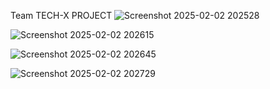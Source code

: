 Team TECH-X PROJECT
![Screenshot 2025-02-02 202528](https://github.com/user-attachments/assets/93510d3d-8b0f-40f1-bba6-71cdc8e2c341)

![Screenshot 2025-02-02 202615](https://github.com/user-attachments/assets/679b60d6-28b9-4922-a86f-515174a028ff)

![Screenshot 2025-02-02 202645](https://github.com/user-attachments/assets/72efb8b4-bec1-441a-8995-1d64a878dc90)

![Screenshot 2025-02-02 202729](https://github.com/user-attachments/assets/8eae36fc-e8a8-4801-8c5f-ef51db26c8e4)
